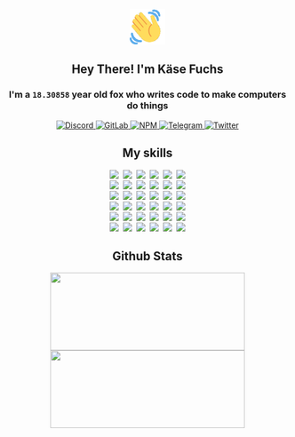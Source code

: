 <div><p align=center><img src=./resources/images/wave.gif width=64px height=64px></p><h2 align=center>Hey There! I'm Käse Fuchs</h2><h3 align=center>I'm a <code>18.30858</code> year old fox who writes code to make computers do things</h3><p align=center><a href=https://discord.com/users/507526681125322772><img alt=Discord src="https://img.shields.io/badge/Discord-5865F2?logo=discord&logoColor=white&style=flat-square#0b4e7c5ebc7aaf6cb175506ae9d31c2a"> </a><a href=https://gitlab.com/kasefuchs><img alt=GitLab src="https://img.shields.io/badge/GitLab-330F63?logo=gitlab&logoColor=white&style=flat-square#0b4e7c5ebc7aaf6cb175506ae9d31c2a"> </a><a href=https://npmjs.com/~kasefuchs><img alt=NPM src="https://img.shields.io/badge/NPM-CB3837?logo=npm&logoColor=white&style=flat-square#0b4e7c5ebc7aaf6cb175506ae9d31c2a"> </a><a href=https://t.me/kasefuchs><img alt=Telegram src="https://img.shields.io/badge/Telegram-2CA5E0?logo=telegram&logoColor=white&style=flat-square#0b4e7c5ebc7aaf6cb175506ae9d31c2a"> </a><a href=https://twitter.com/kasefuchs><img alt=Twitter src="https://img.shields.io/badge/Twitter-1DA1F2?logo=twitter&logoColor=white&style=flat-square#0b4e7c5ebc7aaf6cb175506ae9d31c2a"></a></p><h2 align=center>My skills</h2><p align=center><a href=https://aws.amazon.com/ ><picture><source srcset="https://skillicons.dev/icons?i=aws&theme=dark#0b4e7c5ebc7aaf6cb175506ae9d31c2a" media="(prefers-color-scheme: dark)"><source srcset="https://skillicons.dev/icons?i=aws&theme=light#0b4e7c5ebc7aaf6cb175506ae9d31c2a" media="(prefers-color-scheme: light), (prefers-color-scheme: no-preference)"><img src="https://skillicons.dev/icons?i=aws&theme=light#0b4e7c5ebc7aaf6cb175506ae9d31c2a"></picture></a>&nbsp;&nbsp;<a href=https://en.wikipedia.org/wiki/Bash_(Unix_shell)><picture><source srcset="https://skillicons.dev/icons?i=bash&theme=dark#0b4e7c5ebc7aaf6cb175506ae9d31c2a" media="(prefers-color-scheme: dark)"><source srcset="https://skillicons.dev/icons?i=bash&theme=light#0b4e7c5ebc7aaf6cb175506ae9d31c2a" media="(prefers-color-scheme: light), (prefers-color-scheme: no-preference)"><img src="https://skillicons.dev/icons?i=bash&theme=light#0b4e7c5ebc7aaf6cb175506ae9d31c2a"></picture></a>&nbsp;&nbsp;<a href=https://discord.com/developers/docs><picture><source srcset="https://skillicons.dev/icons?i=bots&theme=dark#0b4e7c5ebc7aaf6cb175506ae9d31c2a" media="(prefers-color-scheme: dark)"><source srcset="https://skillicons.dev/icons?i=bots&theme=light#0b4e7c5ebc7aaf6cb175506ae9d31c2a" media="(prefers-color-scheme: light), (prefers-color-scheme: no-preference)"><img src="https://skillicons.dev/icons?i=bots&theme=light#0b4e7c5ebc7aaf6cb175506ae9d31c2a"></picture></a>&nbsp;&nbsp;<a href=https://www.cloudflare.com/ ><picture><source srcset="https://skillicons.dev/icons?i=cloudflare&theme=dark#0b4e7c5ebc7aaf6cb175506ae9d31c2a" media="(prefers-color-scheme: dark)"><source srcset="https://skillicons.dev/icons?i=cloudflare&theme=light#0b4e7c5ebc7aaf6cb175506ae9d31c2a" media="(prefers-color-scheme: light), (prefers-color-scheme: no-preference)"><img src="https://skillicons.dev/icons?i=cloudflare&theme=light#0b4e7c5ebc7aaf6cb175506ae9d31c2a"></picture></a>&nbsp;&nbsp;<a href=https://en.wikipedia.org/wiki/CSS><picture><source srcset="https://skillicons.dev/icons?i=css&theme=dark#0b4e7c5ebc7aaf6cb175506ae9d31c2a" media="(prefers-color-scheme: dark)"><source srcset="https://skillicons.dev/icons?i=css&theme=light#0b4e7c5ebc7aaf6cb175506ae9d31c2a" media="(prefers-color-scheme: light), (prefers-color-scheme: no-preference)"><img src="https://skillicons.dev/icons?i=css&theme=light#0b4e7c5ebc7aaf6cb175506ae9d31c2a"></picture></a>&nbsp;&nbsp;<a href=https://www.docker.com/ ><picture><source srcset="https://skillicons.dev/icons?i=docker&theme=dark#0b4e7c5ebc7aaf6cb175506ae9d31c2a" media="(prefers-color-scheme: dark)"><source srcset="https://skillicons.dev/icons?i=docker&theme=light#0b4e7c5ebc7aaf6cb175506ae9d31c2a" media="(prefers-color-scheme: light), (prefers-color-scheme: no-preference)"><img src="https://skillicons.dev/icons?i=docker&theme=light#0b4e7c5ebc7aaf6cb175506ae9d31c2a"></picture></a><br><a href=https://www.electronjs.org/ ><picture><source srcset="https://skillicons.dev/icons?i=electron&theme=dark#0b4e7c5ebc7aaf6cb175506ae9d31c2a" media="(prefers-color-scheme: dark)"><source srcset="https://skillicons.dev/icons?i=electron&theme=light#0b4e7c5ebc7aaf6cb175506ae9d31c2a" media="(prefers-color-scheme: light), (prefers-color-scheme: no-preference)"><img src="https://skillicons.dev/icons?i=electron&theme=light#0b4e7c5ebc7aaf6cb175506ae9d31c2a"></picture></a>&nbsp;&nbsp;<a href=https://expressjs.com/ ><picture><source srcset="https://skillicons.dev/icons?i=express&theme=dark#0b4e7c5ebc7aaf6cb175506ae9d31c2a" media="(prefers-color-scheme: dark)"><source srcset="https://skillicons.dev/icons?i=express&theme=light#0b4e7c5ebc7aaf6cb175506ae9d31c2a" media="(prefers-color-scheme: light), (prefers-color-scheme: no-preference)"><img src="https://skillicons.dev/icons?i=express&theme=light#0b4e7c5ebc7aaf6cb175506ae9d31c2a"></picture></a>&nbsp;&nbsp;<a href=https://www.figma.com/ ><picture><source srcset="https://skillicons.dev/icons?i=figma&theme=dark#0b4e7c5ebc7aaf6cb175506ae9d31c2a" media="(prefers-color-scheme: dark)"><source srcset="https://skillicons.dev/icons?i=figma&theme=light#0b4e7c5ebc7aaf6cb175506ae9d31c2a" media="(prefers-color-scheme: light), (prefers-color-scheme: no-preference)"><img src="https://skillicons.dev/icons?i=figma&theme=light#0b4e7c5ebc7aaf6cb175506ae9d31c2a"></picture></a>&nbsp;&nbsp;<a href=https://firebase.google.com/ ><picture><source srcset="https://skillicons.dev/icons?i=firebase&theme=dark#0b4e7c5ebc7aaf6cb175506ae9d31c2a" media="(prefers-color-scheme: dark)"><source srcset="https://skillicons.dev/icons?i=firebase&theme=light#0b4e7c5ebc7aaf6cb175506ae9d31c2a" media="(prefers-color-scheme: light), (prefers-color-scheme: no-preference)"><img src="https://skillicons.dev/icons?i=firebase&theme=light#0b4e7c5ebc7aaf6cb175506ae9d31c2a"></picture></a>&nbsp;&nbsp;<a href=https://flask.palletsprojects.com/ ><picture><source srcset="https://skillicons.dev/icons?i=flask&theme=dark#0b4e7c5ebc7aaf6cb175506ae9d31c2a" media="(prefers-color-scheme: dark)"><source srcset="https://skillicons.dev/icons?i=flask&theme=light#0b4e7c5ebc7aaf6cb175506ae9d31c2a" media="(prefers-color-scheme: light), (prefers-color-scheme: no-preference)"><img src="https://skillicons.dev/icons?i=flask&theme=light#0b4e7c5ebc7aaf6cb175506ae9d31c2a"></picture></a>&nbsp;&nbsp;<a href=https://cloud.google.com/ ><picture><source srcset="https://skillicons.dev/icons?i=gcp&theme=dark#0b4e7c5ebc7aaf6cb175506ae9d31c2a" media="(prefers-color-scheme: dark)"><source srcset="https://skillicons.dev/icons?i=gcp&theme=light#0b4e7c5ebc7aaf6cb175506ae9d31c2a" media="(prefers-color-scheme: light), (prefers-color-scheme: no-preference)"><img src="https://skillicons.dev/icons?i=gcp&theme=light#0b4e7c5ebc7aaf6cb175506ae9d31c2a"></picture></a><br><a href=https://git-scm.com/ ><picture><source srcset="https://skillicons.dev/icons?i=git&theme=dark#0b4e7c5ebc7aaf6cb175506ae9d31c2a" media="(prefers-color-scheme: dark)"><source srcset="https://skillicons.dev/icons?i=git&theme=light#0b4e7c5ebc7aaf6cb175506ae9d31c2a" media="(prefers-color-scheme: light), (prefers-color-scheme: no-preference)"><img src="https://skillicons.dev/icons?i=git&theme=light#0b4e7c5ebc7aaf6cb175506ae9d31c2a"></picture></a>&nbsp;&nbsp;<a href=https://github.com/ ><picture><source srcset="https://skillicons.dev/icons?i=github&theme=dark#0b4e7c5ebc7aaf6cb175506ae9d31c2a" media="(prefers-color-scheme: dark)"><source srcset="https://skillicons.dev/icons?i=github&theme=light#0b4e7c5ebc7aaf6cb175506ae9d31c2a" media="(prefers-color-scheme: light), (prefers-color-scheme: no-preference)"><img src="https://skillicons.dev/icons?i=github&theme=light#0b4e7c5ebc7aaf6cb175506ae9d31c2a"></picture></a>&nbsp;&nbsp;<a href=https://gitlab.com/ ><picture><source srcset="https://skillicons.dev/icons?i=gitlab&theme=dark#0b4e7c5ebc7aaf6cb175506ae9d31c2a" media="(prefers-color-scheme: dark)"><source srcset="https://skillicons.dev/icons?i=gitlab&theme=light#0b4e7c5ebc7aaf6cb175506ae9d31c2a" media="(prefers-color-scheme: light), (prefers-color-scheme: no-preference)"><img src="https://skillicons.dev/icons?i=gitlab&theme=light#0b4e7c5ebc7aaf6cb175506ae9d31c2a"></picture></a>&nbsp;&nbsp;<a href=https://www.heroku.com/ ><picture><source srcset="https://skillicons.dev/icons?i=heroku&theme=dark#0b4e7c5ebc7aaf6cb175506ae9d31c2a" media="(prefers-color-scheme: dark)"><source srcset="https://skillicons.dev/icons?i=heroku&theme=light#0b4e7c5ebc7aaf6cb175506ae9d31c2a" media="(prefers-color-scheme: light), (prefers-color-scheme: no-preference)"><img src="https://skillicons.dev/icons?i=heroku&theme=light#0b4e7c5ebc7aaf6cb175506ae9d31c2a"></picture></a>&nbsp;&nbsp;<a href=https://en.wikipedia.org/wiki/HTML><picture><source srcset="https://skillicons.dev/icons?i=html&theme=dark#0b4e7c5ebc7aaf6cb175506ae9d31c2a" media="(prefers-color-scheme: dark)"><source srcset="https://skillicons.dev/icons?i=html&theme=light#0b4e7c5ebc7aaf6cb175506ae9d31c2a" media="(prefers-color-scheme: light), (prefers-color-scheme: no-preference)"><img src="https://skillicons.dev/icons?i=html&theme=light#0b4e7c5ebc7aaf6cb175506ae9d31c2a"></picture></a>&nbsp;&nbsp;<a href=https://en.wikipedia.org/wiki/JavaScript><picture><source srcset="https://skillicons.dev/icons?i=js&theme=dark#0b4e7c5ebc7aaf6cb175506ae9d31c2a" media="(prefers-color-scheme: dark)"><source srcset="https://skillicons.dev/icons?i=js&theme=light#0b4e7c5ebc7aaf6cb175506ae9d31c2a" media="(prefers-color-scheme: light), (prefers-color-scheme: no-preference)"><img src="https://skillicons.dev/icons?i=js&theme=light#0b4e7c5ebc7aaf6cb175506ae9d31c2a"></picture></a><br><a href=https://en.wikipedia.org/wiki/Linux><picture><source srcset="https://skillicons.dev/icons?i=linux&theme=dark#0b4e7c5ebc7aaf6cb175506ae9d31c2a" media="(prefers-color-scheme: dark)"><source srcset="https://skillicons.dev/icons?i=linux&theme=light#0b4e7c5ebc7aaf6cb175506ae9d31c2a" media="(prefers-color-scheme: light), (prefers-color-scheme: no-preference)"><img src="https://skillicons.dev/icons?i=linux&theme=light#0b4e7c5ebc7aaf6cb175506ae9d31c2a"></picture></a>&nbsp;&nbsp;<a href=https://mui.com/ ><picture><source srcset="https://skillicons.dev/icons?i=materialui&theme=dark#0b4e7c5ebc7aaf6cb175506ae9d31c2a" media="(prefers-color-scheme: dark)"><source srcset="https://skillicons.dev/icons?i=materialui&theme=light#0b4e7c5ebc7aaf6cb175506ae9d31c2a" media="(prefers-color-scheme: light), (prefers-color-scheme: no-preference)"><img src="https://skillicons.dev/icons?i=materialui&theme=light#0b4e7c5ebc7aaf6cb175506ae9d31c2a"></picture></a>&nbsp;&nbsp;<a href=https://en.wikipedia.org/wiki/Markdown><picture><source srcset="https://skillicons.dev/icons?i=md&theme=dark#0b4e7c5ebc7aaf6cb175506ae9d31c2a" media="(prefers-color-scheme: dark)"><source srcset="https://skillicons.dev/icons?i=md&theme=light#0b4e7c5ebc7aaf6cb175506ae9d31c2a" media="(prefers-color-scheme: light), (prefers-color-scheme: no-preference)"><img src="https://skillicons.dev/icons?i=md&theme=light#0b4e7c5ebc7aaf6cb175506ae9d31c2a"></picture></a>&nbsp;&nbsp;<a href=https://www.mongodb.com/ ><picture><source srcset="https://skillicons.dev/icons?i=mongodb&theme=dark#0b4e7c5ebc7aaf6cb175506ae9d31c2a" media="(prefers-color-scheme: dark)"><source srcset="https://skillicons.dev/icons?i=mongodb&theme=light#0b4e7c5ebc7aaf6cb175506ae9d31c2a" media="(prefers-color-scheme: light), (prefers-color-scheme: no-preference)"><img src="https://skillicons.dev/icons?i=mongodb&theme=light#0b4e7c5ebc7aaf6cb175506ae9d31c2a"></picture></a>&nbsp;&nbsp;<a href=https://www.mysql.com/ ><picture><source srcset="https://skillicons.dev/icons?i=mysql&theme=dark#0b4e7c5ebc7aaf6cb175506ae9d31c2a" media="(prefers-color-scheme: dark)"><source srcset="https://skillicons.dev/icons?i=mysql&theme=light#0b4e7c5ebc7aaf6cb175506ae9d31c2a" media="(prefers-color-scheme: light), (prefers-color-scheme: no-preference)"><img src="https://skillicons.dev/icons?i=mysql&theme=light#0b4e7c5ebc7aaf6cb175506ae9d31c2a"></picture></a>&nbsp;&nbsp;<a href=https://nextjs.org/ ><picture><source srcset="https://skillicons.dev/icons?i=nextjs&theme=dark#0b4e7c5ebc7aaf6cb175506ae9d31c2a" media="(prefers-color-scheme: dark)"><source srcset="https://skillicons.dev/icons?i=nextjs&theme=light#0b4e7c5ebc7aaf6cb175506ae9d31c2a" media="(prefers-color-scheme: light), (prefers-color-scheme: no-preference)"><img src="https://skillicons.dev/icons?i=nextjs&theme=light#0b4e7c5ebc7aaf6cb175506ae9d31c2a"></picture></a><br><a href=https://nodejs.org/en/ ><picture><source srcset="https://skillicons.dev/icons?i=nodejs&theme=dark#0b4e7c5ebc7aaf6cb175506ae9d31c2a" media="(prefers-color-scheme: dark)"><source srcset="https://skillicons.dev/icons?i=nodejs&theme=light#0b4e7c5ebc7aaf6cb175506ae9d31c2a" media="(prefers-color-scheme: light), (prefers-color-scheme: no-preference)"><img src="https://skillicons.dev/icons?i=nodejs&theme=light#0b4e7c5ebc7aaf6cb175506ae9d31c2a"></picture></a>&nbsp;&nbsp;<a href=https://www.postgresql.org/ ><picture><source srcset="https://skillicons.dev/icons?i=postgres&theme=dark#0b4e7c5ebc7aaf6cb175506ae9d31c2a" media="(prefers-color-scheme: dark)"><source srcset="https://skillicons.dev/icons?i=postgres&theme=light#0b4e7c5ebc7aaf6cb175506ae9d31c2a" media="(prefers-color-scheme: light), (prefers-color-scheme: no-preference)"><img src="https://skillicons.dev/icons?i=postgres&theme=light#0b4e7c5ebc7aaf6cb175506ae9d31c2a"></picture></a>&nbsp;&nbsp;<a href=https://learn.microsoft.com/en-us/powershell/ ><picture><source srcset="https://skillicons.dev/icons?i=powershell&theme=dark#0b4e7c5ebc7aaf6cb175506ae9d31c2a" media="(prefers-color-scheme: dark)"><source srcset="https://skillicons.dev/icons?i=powershell&theme=light#0b4e7c5ebc7aaf6cb175506ae9d31c2a" media="(prefers-color-scheme: light), (prefers-color-scheme: no-preference)"><img src="https://skillicons.dev/icons?i=powershell&theme=light#0b4e7c5ebc7aaf6cb175506ae9d31c2a"></picture></a>&nbsp;&nbsp;<a href=https://www.python.org/ ><picture><source srcset="https://skillicons.dev/icons?i=py&theme=dark#0b4e7c5ebc7aaf6cb175506ae9d31c2a" media="(prefers-color-scheme: dark)"><source srcset="https://skillicons.dev/icons?i=py&theme=light#0b4e7c5ebc7aaf6cb175506ae9d31c2a" media="(prefers-color-scheme: light), (prefers-color-scheme: no-preference)"><img src="https://skillicons.dev/icons?i=py&theme=light#0b4e7c5ebc7aaf6cb175506ae9d31c2a"></picture></a>&nbsp;&nbsp;<a href=https://www.raspberrypi.org/ ><picture><source srcset="https://skillicons.dev/icons?i=raspberrypi&theme=dark#0b4e7c5ebc7aaf6cb175506ae9d31c2a" media="(prefers-color-scheme: dark)"><source srcset="https://skillicons.dev/icons?i=raspberrypi&theme=light#0b4e7c5ebc7aaf6cb175506ae9d31c2a" media="(prefers-color-scheme: light), (prefers-color-scheme: no-preference)"><img src="https://skillicons.dev/icons?i=raspberrypi&theme=light#0b4e7c5ebc7aaf6cb175506ae9d31c2a"></picture></a>&nbsp;&nbsp;<a href=https://reactjs.org/ ><picture><source srcset="https://skillicons.dev/icons?i=react&theme=dark#0b4e7c5ebc7aaf6cb175506ae9d31c2a" media="(prefers-color-scheme: dark)"><source srcset="https://skillicons.dev/icons?i=react&theme=light#0b4e7c5ebc7aaf6cb175506ae9d31c2a" media="(prefers-color-scheme: light), (prefers-color-scheme: no-preference)"><img src="https://skillicons.dev/icons?i=react&theme=light#0b4e7c5ebc7aaf6cb175506ae9d31c2a"></picture></a><br><a href=https://redux.js.org/ ><picture><source srcset="https://skillicons.dev/icons?i=redux&theme=dark#0b4e7c5ebc7aaf6cb175506ae9d31c2a" media="(prefers-color-scheme: dark)"><source srcset="https://skillicons.dev/icons?i=redux&theme=light#0b4e7c5ebc7aaf6cb175506ae9d31c2a" media="(prefers-color-scheme: light), (prefers-color-scheme: no-preference)"><img src="https://skillicons.dev/icons?i=redux&theme=light#0b4e7c5ebc7aaf6cb175506ae9d31c2a"></picture></a>&nbsp;&nbsp;<a href=https://en.wikipedia.org/wiki/Regular_expression><picture><source srcset="https://skillicons.dev/icons?i=regex&theme=dark#0b4e7c5ebc7aaf6cb175506ae9d31c2a" media="(prefers-color-scheme: dark)"><source srcset="https://skillicons.dev/icons?i=regex&theme=light#0b4e7c5ebc7aaf6cb175506ae9d31c2a" media="(prefers-color-scheme: light), (prefers-color-scheme: no-preference)"><img src="https://skillicons.dev/icons?i=regex&theme=light#0b4e7c5ebc7aaf6cb175506ae9d31c2a"></picture></a>&nbsp;&nbsp;<a href=https://en.wikipedia.org/wiki/Sass_(stylesheet_language)><picture><source srcset="https://skillicons.dev/icons?i=sass&theme=dark#0b4e7c5ebc7aaf6cb175506ae9d31c2a" media="(prefers-color-scheme: dark)"><source srcset="https://skillicons.dev/icons?i=sass&theme=light#0b4e7c5ebc7aaf6cb175506ae9d31c2a" media="(prefers-color-scheme: light), (prefers-color-scheme: no-preference)"><img src="https://skillicons.dev/icons?i=sass&theme=light#0b4e7c5ebc7aaf6cb175506ae9d31c2a"></picture></a>&nbsp;&nbsp;<a href=https://www.typescriptlang.org/ ><picture><source srcset="https://skillicons.dev/icons?i=ts&theme=dark#0b4e7c5ebc7aaf6cb175506ae9d31c2a" media="(prefers-color-scheme: dark)"><source srcset="https://skillicons.dev/icons?i=ts&theme=light#0b4e7c5ebc7aaf6cb175506ae9d31c2a" media="(prefers-color-scheme: light), (prefers-color-scheme: no-preference)"><img src="https://skillicons.dev/icons?i=ts&theme=light#0b4e7c5ebc7aaf6cb175506ae9d31c2a"></picture></a>&nbsp;&nbsp;<a href=https://unity.com/ ><picture><source srcset="https://skillicons.dev/icons?i=unity&theme=dark#0b4e7c5ebc7aaf6cb175506ae9d31c2a" media="(prefers-color-scheme: dark)"><source srcset="https://skillicons.dev/icons?i=unity&theme=light#0b4e7c5ebc7aaf6cb175506ae9d31c2a" media="(prefers-color-scheme: light), (prefers-color-scheme: no-preference)"><img src="https://skillicons.dev/icons?i=unity&theme=light#0b4e7c5ebc7aaf6cb175506ae9d31c2a"></picture></a>&nbsp;&nbsp;<a href=https://workers.cloudflare.com/ ><picture><source srcset="https://skillicons.dev/icons?i=workers&theme=dark#0b4e7c5ebc7aaf6cb175506ae9d31c2a" media="(prefers-color-scheme: dark)"><source srcset="https://skillicons.dev/icons?i=workers&theme=light#0b4e7c5ebc7aaf6cb175506ae9d31c2a" media="(prefers-color-scheme: light), (prefers-color-scheme: no-preference)"><img src="https://skillicons.dev/icons?i=workers&theme=light#0b4e7c5ebc7aaf6cb175506ae9d31c2a"></picture></a><br></p><h2 align=center>Github Stats</h2><p align=center><picture><source srcset="https://github-readme-stats-kasefuchs.vercel.app/api/?count_private=true&hide_border=true&hide_rank=true&line_height=20&hide_title=true&username=Kasefuchs&theme=dark#0b4e7c5ebc7aaf6cb175506ae9d31c2a" media="(prefers-color-scheme: dark)"><source srcset="https://github-readme-stats-kasefuchs.vercel.app/api/?count_private=true&hide_border=true&hide_rank=true&line_height=20&hide_title=true&username=Kasefuchs&theme=light#0b4e7c5ebc7aaf6cb175506ae9d31c2a" media="(prefers-color-scheme: light), (prefers-color-scheme: no-preference)"><img align=middle width=350 height=140 src="https://github-readme-stats-kasefuchs.vercel.app/api/?count_private=true&hide_border=true&hide_rank=true&line_height=20&hide_title=true&username=Kasefuchs&theme=light#0b4e7c5ebc7aaf6cb175506ae9d31c2a"></picture><picture><source srcset="https://github-readme-stats-kasefuchs.vercel.app/api/top-langs/?count_private=true&hide_border=true&layout=compact&username=Kasefuchs&theme=dark#0b4e7c5ebc7aaf6cb175506ae9d31c2a" media="(prefers-color-scheme: dark)"><source srcset="https://github-readme-stats-kasefuchs.vercel.app/api/top-langs/?count_private=true&hide_border=true&layout=compact&username=Kasefuchs&theme=light#0b4e7c5ebc7aaf6cb175506ae9d31c2a" media="(prefers-color-scheme: light), (prefers-color-scheme: no-preference)"><img align=middle width=350 height=140 src="https://github-readme-stats-kasefuchs.vercel.app/api/top-langs/?count_private=true&hide_border=true&layout=compact&username=Kasefuchs&theme=light#0b4e7c5ebc7aaf6cb175506ae9d31c2a"></picture></p><img src="https://hit.yhype.me/github/profile?user_id=64592097#0b4e7c5ebc7aaf6cb175506ae9d31c2a" alt=""></div>
